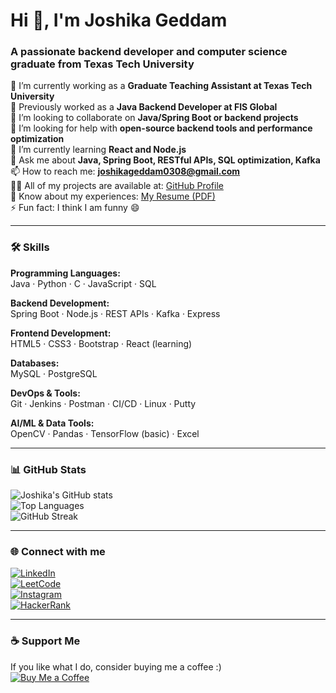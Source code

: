 
# Hi 👋, I'm Joshika Geddam

### A passionate backend developer and computer science graduate from Texas Tech University

🔭 I’m currently working as a **Graduate Teaching Assistant at Texas Tech University**  
💼 Previously worked as a **Java Backend Developer at FIS Global**  
👯 I’m looking to collaborate on **Java/Spring Boot or backend projects**  
🤝 I’m looking for help with **open-source backend tools and performance optimization**  
🌱 I’m currently learning **React and Node.js**  
💬 Ask me about **Java, Spring Boot, RESTful APIs, SQL optimization, Kafka**  
📫 How to reach me: **joshikageddam0308@gmail.com**  
👨‍💻 All of my projects are available at: [GitHub Profile](https://github.com/joshika-geddam/)  
📄 Know about my experiences: [My Resume (PDF)](https://github.com/joshika-geddam/blob/main/Resume-Joshika_Geddam.pdf)  
⚡ Fun fact: I think I am funny 😄  

---

### 🛠️ Skills

**Programming Languages:**  
Java · Python · C · JavaScript · SQL

**Backend Development:**  
Spring Boot · Node.js · REST APIs · Kafka · Express

**Frontend Development:**  
HTML5 · CSS3 · Bootstrap · React (learning)

**Databases:**  
MySQL · PostgreSQL

**DevOps & Tools:**  
Git · Jenkins · Postman · CI/CD · Linux · Putty

**AI/ML & Data Tools:**  
OpenCV · Pandas · TensorFlow (basic) · Excel

---

### 📊 GitHub Stats

![Joshika's GitHub stats](https://github-readme-stats.vercel.app/api?username=joshika-geddam&show_icons=true&theme=radical)  
![Top Languages](https://github-readme-stats.vercel.app/api/top-langs/?username=joshika-geddam&layout=compact&theme=radical)  
![GitHub Streak](https://github-readme-streak-stats.herokuapp.com/?user=joshika-geddam&theme=radical)

---

### 🌐 Connect with me

[![LinkedIn](https://img.shields.io/badge/-LinkedIn-blue?logo=linkedin&style=flat-square)](https://linkedin.com/in/joshika-geddam)  
[![LeetCode](https://img.shields.io/badge/-LeetCode-black?logo=leetcode&style=flat-square)](https://leetcode.com/joshika_3801)  
[![Instagram](https://img.shields.io/badge/-Instagram-E4405F?logo=instagram&style=flat-square)](https://instagram.com/joshika_geddam)  
[![HackerRank](https://img.shields.io/badge/-HackerRank-2EC866?logo=HackerRank&style=flat-square)](https://www.hackerrank.com/joshikageddam0308)

---

### ☕ Support Me

If you like what I do, consider buying me a coffee :)  
[![Buy Me a Coffee](https://img.shields.io/badge/-Buy%20Me%20a%20Coffee-ffdd00?logo=buy-me-a-coffee&style=flat-square)](https://www.buymeacoffee.com/your-username)
